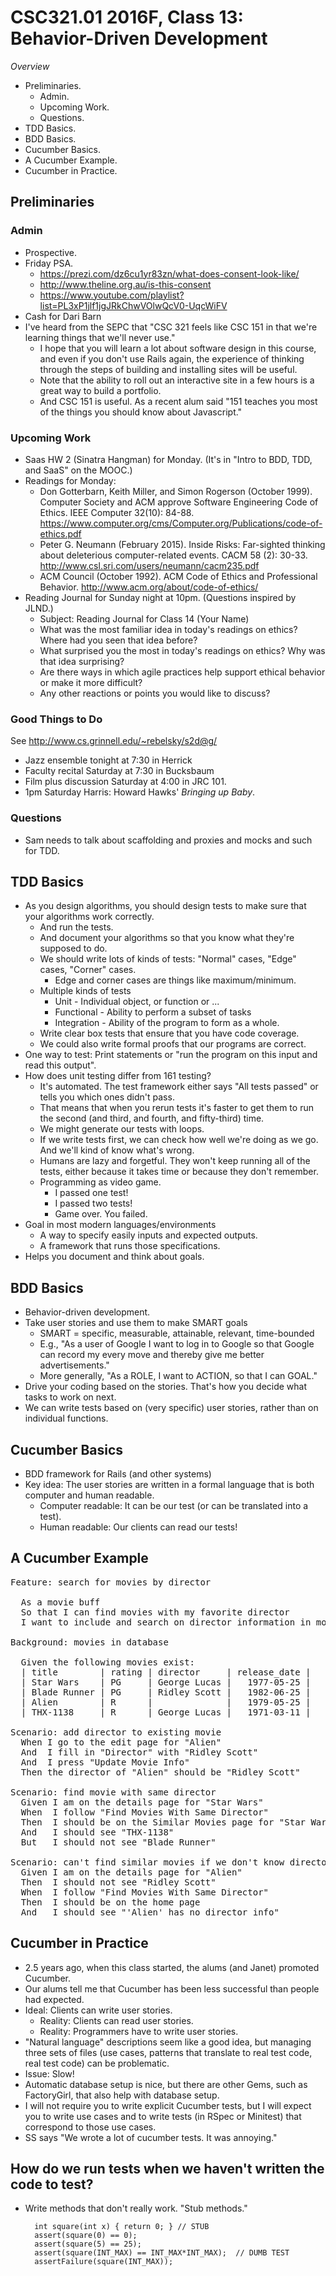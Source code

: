 CSC321.01 2016F, Class 13: Behavior-Driven Development
======================================================

_Overview_

* Preliminaries.
    * Admin.
    * Upcoming Work.
    * Questions.
* TDD Basics.
* BDD Basics.
* Cucumber Basics.
* A Cucumber Example.
* Cucumber in Practice.

Preliminaries
-------------

### Admin

* Prospective.
* Friday PSA.
    * https://prezi.com/dz6cu1yr83zn/what-does-consent-look-like/
    * http://www.theline.org.au/is-this-consent
    * https://www.youtube.com/playlist?list=PL3xP1jlf1jgJRkChwVOlwQcV0-UqcWiFV
* Cash for Dari Barn
* I've heard from the SEPC that "CSC 321 feels like CSC 151 in that we're 
  learning things that we'll never use."  
     * I hope that you will learn a lot about software design in this course, 
       and even if you don't use Rails again, the experience of thinking 
       through the steps of building and installing sites will be useful.  
     * Note that the ability to roll out an interactive site in a few hours 
       is a great way to build a portfolio.
     * And CSC 151 is useful.  As a recent alum said "151 teaches you most
       of the things you should know about Javascript."

### Upcoming Work

* Saas HW 2 (Sinatra Hangman) for Monday.  (It's in "Intro to BDD, TDD,
  and SaaS" on the MOOC.)
* Readings for Monday:
    * Don Gotterbarn, Keith Miller, and Simon Rogerson (October 1999). Computer Society and ACM approve Software Engineering Code of Ethics. IEEE Computer 32(10): 84-88.  <https://www.computer.org/cms/Computer.org/Publications/code-of-ethics.pdf>
    * Peter G. Neumann (February 2015). Inside Risks: Far-sighted thinking about deleterious computer-related events. CACM 58 (2): 30-33. <http://www.csl.sri.com/users/neumann/cacm235.pdf>
    * ACM Council (October 1992).  ACM Code of Ethics and Professional Behavior. <http://www.acm.org/about/code-of-ethics/>
* Reading Journal for Sunday night at 10pm.  (Questions inspired by JLND.)
    * Subject: Reading Journal for Class 14 (Your Name)
    * What was the most familiar idea in today's readings on ethics? Where had you seen that idea before?
    * What surprised you the most in today's readings on ethics? Why was that idea surprising?
    * Are there ways in which agile practices help support ethical behavior or make it more difficult?
    * Any other reactions or points you would like to discuss?

### Good Things to Do

See <http://www.cs.grinnell.edu/~rebelsky/s2d@g/>

* Jazz ensemble tonight at 7:30 in Herrick
* Faculty recital Saturday at 7:30 in Bucksbaum
* Film plus discussion Saturday at 4:00 in JRC 101.
* 1pm Saturday Harris: Howard Hawks' _Bringing up Baby_.

### Questions

* Sam needs to talk about scaffolding and proxies and mocks and
  such for TDD.

TDD Basics
----------

* As you design algorithms, you should design tests to make sure that
  your algorithms work correctly.
    * And run the tests.
    * And document your algorithms so that you know what they're supposed
      to do.
    * We should write lots of kinds of tests: "Normal" cases, "Edge"
      cases, "Corner" cases.
        * Edge and corner cases are things like maximum/minimum.
    * Multiple kinds of tests
        * Unit - Individual object, or function or ...
        * Functional - Ability to perform a subset of tasks
        * Integration - Ability of the program to form as a whole.
    * Write clear box tests that ensure that you have code coverage.
    * We could also write formal proofs that our programs are correct.
* One way to test: Print statements or "run the program on this input
  and read this output".
* How does unit testing differ from 161 testing?
    * It's automated.  The test framework either says "All tests passed"
      or tells you which ones didn't pass.
    * That means that when you rerun tests it's faster to get them
      to run the second (and third, and fourth, and fifty-third) time.
    * We might generate our tests with loops.
    * If we write tests first, we can check how well we're doing as
      we go.  And we'll kind of know what's wrong.
    * Humans are lazy and forgetful.  They won't keep running all of the
      tests, either because it takes time or because they don't remember.
    * Programming as video game.
       * I passed one test!
       * I passed two tests!
       * Game over.  You failed.
* Goal in most modern languages/environments
    * A way to specify easily inputs and expected outputs.
    * A framework that runs those specifications.
* Helps you document and think about goals.

BDD Basics
----------

* Behavior-driven development.
* Take user stories and use them to make SMART goals
    * SMART = specific, measurable, attainable, relevant, time-bounded
    * E.g., "As a user of Google I want to log in to Google so that
      Google can record my every move and thereby give me better 
      advertisements."
    * More generally, "As a ROLE, I want to ACTION, so that I can GOAL."
* Drive your coding based on the stories.  That's how you decide what
  tasks to work on next.
* We can write tests based on (very specific) user stories, rather than 
  on individual functions.

Cucumber Basics
---------------

* BDD framework for Rails (and other systems)
* Key idea: The user stories are written in a formal language that is
  both computer and human readable.
    * Computer readable: It can be our test (or can be translated into
      a test).
    * Human readable: Our clients can read our tests!

A Cucumber Example
------------------

<pre>
Feature: search for movies by director

  As a movie buff
  So that I can find movies with my favorite director
  I want to include and search on director information in movies I enter

Background: movies in database

  Given the following movies exist:
  | title        | rating | director     | release_date |
  | Star Wars    | PG     | George Lucas |   1977-05-25 |
  | Blade Runner | PG     | Ridley Scott |   1982-06-25 |
  | Alien        | R      |              |   1979-05-25 |
  | THX-1138     | R      | George Lucas |   1971-03-11 |

Scenario: add director to existing movie
  When I go to the edit page for "Alien"
  And  I fill in "Director" with "Ridley Scott"
  And  I press "Update Movie Info"
  Then the director of "Alien" should be "Ridley Scott"

Scenario: find movie with same director
  Given I am on the details page for "Star Wars"
  When  I follow "Find Movies With Same Director"
  Then  I should be on the Similar Movies page for "Star Wars"
  And   I should see "THX-1138"
  But   I should not see "Blade Runner"

Scenario: can't find similar movies if we don't know director (sad path)
  Given I am on the details page for "Alien"
  Then  I should not see "Ridley Scott"
  When  I follow "Find Movies With Same Director"
  Then  I should be on the home page
  And   I should see "'Alien' has no director info"
</pre>

Cucumber in Practice
--------------------

* 2.5 years ago, when this class started, the alums (and Janet)
  promoted Cucumber.
* Our alums tell me that Cucumber has been less successful than
  people had expected.
* Ideal: Clients can write user stories. 
    * Reality: Clients can read user stories.
    * Reality: Programmers have to write user stories.
* "Natural language" descriptions seem like a good idea, but managing
  three sets of files (use cases, patterns that translate to real test
  code, real test code) can be problematic.
* Issue: Slow!
* Automatic database setup is nice, but there are other Gems, such
  as FactoryGirl, that also help with database setup.
* I will not require you to write explicit Cucumber tests, but I will
  expect you to write use cases and to write tests (in RSpec or Minitest)
  that correspond to those use cases.
* SS says "We wrote a lot of cucumber tests.  It was annoying."

How do we run tests when we haven't written the code to test?
-------------------------------------------------------------

* Write methods that don't really work.  "Stub methods."

        int square(int x) { return 0; } // STUB
        assert(square(0) == 0);
        assert(square(5) == 25);
        assert(square(INT_MAX) == INT_MAX*INT_MAX);  // DUMB TEST
        assertFailure(square(INT_MAX));
